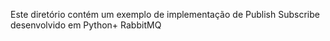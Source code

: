 Este diretório contém um exemplo de implementação de Publish Subscribe desenvolvido em Python+ RabbitMQ
